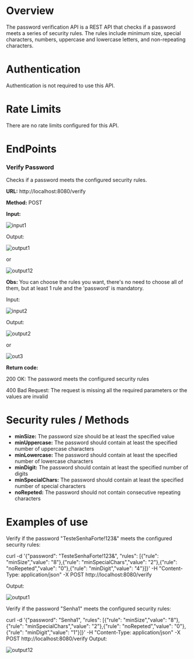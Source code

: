 <h1>Overview</h1>
The password verification API is a REST API that checks if a password meets a series of security rules. The rules include minimum size, special characters, numbers, uppercase and lowercase letters, and non-repeating characters.

<h1>Authentication</h1>
Authentication is not required to use this API.

<h1>Rate Limits</h1>
There are no rate limits configured for this API.

<h1>EndPoints</h1>
<h3>Verify Password</h3>
<p>Checks if a password meets the configured security rules.</p>

<p><b>URL:</b> http://localhost:8080/verify</p>
<p><b>Method:</b> POST </p>
<p><b>Input:</b></p>

![input1](https://user-images.githubusercontent.com/106750716/214899333-0fb8228a-a30c-4290-8e9e-222827f9e8a1.png)

Output:

![output1](https://user-images.githubusercontent.com/106750716/214899366-c1399c88-bfa0-4393-94d2-5660e3880361.png)

or

![output12](https://user-images.githubusercontent.com/106750716/214899409-bb4d53c4-5c5f-4b4a-b6d4-86e26d7443d8.png)

<b>Obs:</b> You can choose the rules you want, there's no need to choose all of them, but at least 1 rule and the 'password' is mandatory.

Input:

![input2](https://user-images.githubusercontent.com/106750716/214899448-51184720-6c20-41d5-90a5-71690280ee5c.png)

Output:

![output2](https://user-images.githubusercontent.com/106750716/214899495-a5ad8cdc-c9a9-4947-b430-e02e45c990dc.png)

or

![out3](https://user-images.githubusercontent.com/106750716/214899525-ab7dc560-2b88-40b8-b820-0975bee7238f.png)

<p><b>Return code:</b></p>
<p>200 OK: The password meets the configured security rules</p>
<p>400 Bad Request: The request is missing all the required parameters or the values are invalid</p>


<h1>Security rules / Methods</h1>
<ul>
    <li><b>minSize:</b> The password size should be at least the specified value</li>
    <li><b>minUppercase:</b> The password should contain at least the specified number of uppercase characters</li>
    <li><b>minLowercase:</b> The password should contain at least the specified number of lowercase characters</li>
    <li><b>minDigit:</b> The password should contain at least the specified number of digits</li>
    <li><b>minSpecialChars:</b> The password should contain at least the specified number of special characters</li>
    <li><b>noRepeted:</b> The password should not contain consecutive repeating characters</li>
</ul>

<h1>Examples of use</h1>
<p>Verify if the password "TesteSenhaForte!123&" meets the configured security rules:</p>

curl -d '{"password": "TesteSenhaForte!123&", "rules": [{"rule": "minSize","value": "8"},{"rule": "minSpecialChars","value": "2"},{"rule": "noRepeted","value": "0"},{"rule": "minDigit","value": "4"}]}' -H "Content-Type: application/json" -X POST http://localhost:8080/verify

<p>Output:</p>

![output1](https://user-images.githubusercontent.com/106750716/214899366-c1399c88-bfa0-4393-94d2-5660e3880361.png)

<p>Verify if the password "Senha1" meets the configured security rules:</p>

curl -d '{"password": "Senha1", "rules": [{"rule": "minSize","value": "8"},{"rule": "minSpecialChars","value": "2"},{"rule": "noRepeted","value": "0"},{"rule": "minDigit","value": "1"}]}' -H "Content-Type: application/json" -X POST http://localhost:8080/verify
Output:

![output12](https://user-images.githubusercontent.com/106750716/214899409-bb4d53c4-5c5f-4b4a-b6d4-86e26d7443d8.png)
